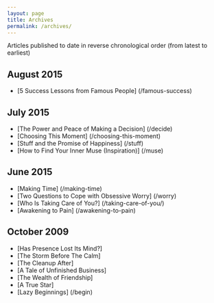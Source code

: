 ```yaml
---
layout: page
title: Archives
permalink: /archives/
---
```


Articles published to date in reverse chronological order (from latest to earliest)

## August 2015
- [5 Success Lessons from Famous People] (/famous-success)

## July 2015
- [The Power and Peace of Making a Decision] (/decide)
- [Choosing This Moment] (/choosing-this-moment)
- [Stuff and the Promise of Happiness] (/stuff)
- [How to Find Your Inner Muse (Inspiration)] (/muse)

## June 2015

- [Making Time] (/making-time)
- [Two Questions to Cope with Obsessive Worry] (/worry)
- [Who Is Taking Care of You?] (/taking-care-of-you/)
- [Awakening to Pain] (/awakening-to-pain)

## October 2009

- [Has Presence Lost Its Mind?]
- [The Storm Before The Calm]
- [The Cleanup After]
- [A Tale of Unfinished Business]
- [The Wealth of Friendship]
- [A True Star]
- [Lazy Beginnings] (/begin)